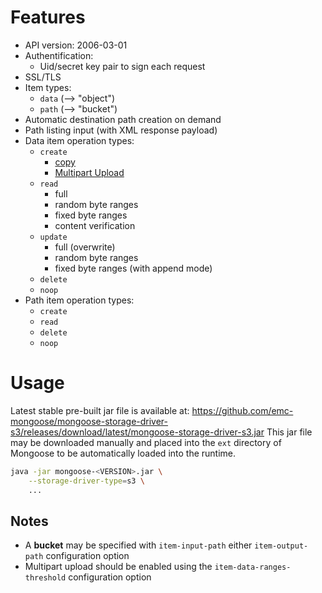 # Features

* API version: 2006-03-01
* Authentification:
    * Uid/secret key pair to sign each request
* SSL/TLS
* Item types:
    * `data` (--> "object")
    * `path` (--> "bucket")
* Automatic destination path creation on demand
* Path listing input (with XML response payload)
* Data item operation types:
    * `create`
        * [copy](../../../design/copy_mode.md)
        * [Multipart Upload](../../../design/storage_side_concatenation.md)
    * `read`
        * full
        * random byte ranges
        * fixed byte ranges
        * content verification
    * `update`
        * full (overwrite)
        * random byte ranges
        * fixed byte ranges (with append mode)
    * `delete`
    * `noop`
* Path item operation types:
    * `create`
    * `read`
    * `delete`
    * `noop`

# Usage

Latest stable pre-built jar file is available at:
https://github.com/emc-mongoose/mongoose-storage-driver-s3/releases/download/latest/mongoose-storage-driver-s3.jar
This jar file may be downloaded manually and placed into the `ext`
directory of Mongoose to be automatically loaded into the runtime.

```bash
java -jar mongoose-<VERSION>.jar \
    --storage-driver-type=s3 \
    ...
```

## Notes

* A **bucket** may be specified with `item-input-path` either `item-output-path` configuration option
* Multipart upload should be enabled using the `item-data-ranges-threshold` configuration option
